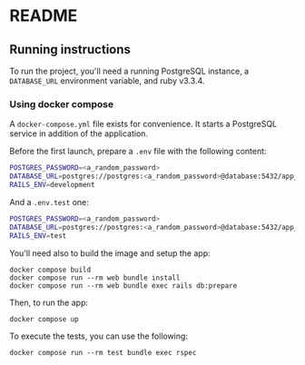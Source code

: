 # README

## Running instructions

To run the project, you'll need a running PostgreSQL instance,
a `DATABASE_URL` environment variable, and ruby v3.3.4.

### Using docker compose

A `docker-compose.yml` file exists for convenience. It starts a
PostgreSQL service in addition of the application.

Before the first launch, prepare a `.env` file with the following content:

```bash
POSTGRES_PASSWORD=<a_random_password>
DATABASE_URL=postgres://postgres:<a_random_password>@database:5432/app_manager_trial_development
RAILS_ENV=development
```

And a `.env.test` one:

```bash
POSTGRES_PASSWORD=<a_random_password>
DATABASE_URL=postgres://postgres:<a_random_password>@database:5432/app_manager_trial_test
RAILS_ENV=test
```

You'll need also to build the image and setup the app:

```shell
docker compose build
docker compose run --rm web bundle install
docker compose run --rm web bundle exec rails db:prepare
```

Then, to run the app:

```shell
docker compose up
```

To execute the tests, you can use the following:

```shell
docker compose run --rm test bundle exec rspec
```
